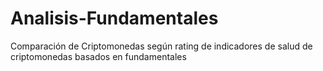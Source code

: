 # Analisis-Fundamentales
Comparación de Criptomonedas según rating de indicadores de salud de criptomonedas basados en fundamentales
